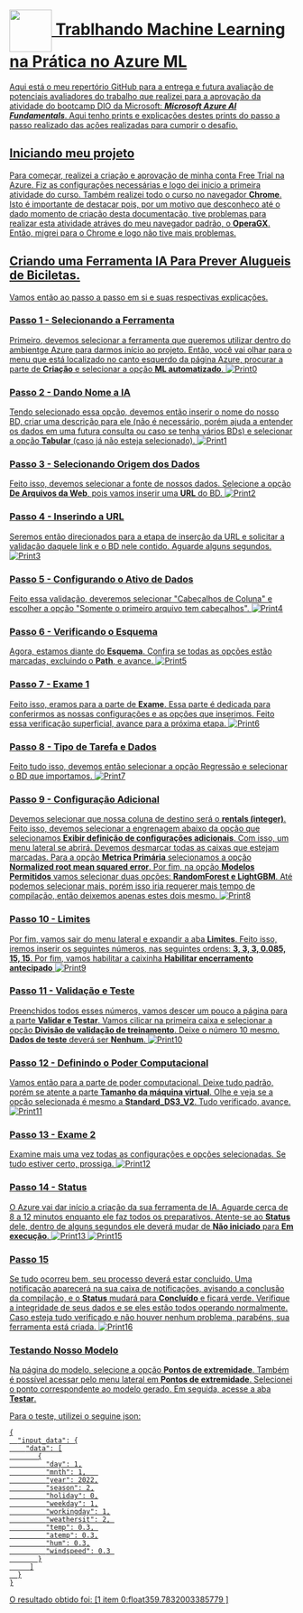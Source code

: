 <h1>
    <a href="https://www.dio.me/">
     <img align="center" width="75px" src="https://hermes.dio.me/lab_projects/badges/87d332d0-5198-4a2f-b159-38c8c2976954.png">
    Trablhando Machine Learning na Prática no Azure ML
</h1>

Aqui está o meu repertório GitHub para a entrega e futura avaliação de potenciais avaliadores do trabalho que realizei para a aprovação da 
atividade do bootcamp DIO da Microsoft: **_Microsoft Azure AI Fundamentals_**. Aqui tenho prints e explicações destes prints do passo a passo
realizado das ações realizadas para cumprir o desafio.

## Iniciando meu projeto
Para começar, realizei a criação e aprovação de minha conta Free Trial na Azure. Fiz as configurações necessárias e logo dei inicio a primeira atividade
do curso. Também realizei todo o curso no navegador **Chrome**. Isto é importante de destacar pois, por um motivo que desconheço até o dado momento de criação
desta documentação, tive problemas para realizar esta atividade atráves do meu navegador padrão, o **OperaGX**. Então, migrei para o Chrome e logo não tive mais 
problemas.

## Criando uma Ferramenta IA Para Prever Alugueis de Biciletas.
Vamos então ao passo a passo em si e suas respectivas explicações.

### Passo 1 - Selecionando a Ferramenta
Primeiro, devemos selecionar a ferramenta que queremos utilizar dentro do ambientge Azure para darmos início ao projeto. Então, você vai olhar para o menu 
que está localizado no canto esquerdo da página Azure, procurar a parte de **Criação** e selecionar a opção **ML automatizado**.
![Print0](https://github.com/Babidih/MicrosoftBootcampAI900/blob/Imagens/Captura%20de%20tela%202024-02-24%20205416.png)
### Passo 2 - Dando Nome a IA
Tendo selecionado essa opção, devemos então inserir o nome do nosso BD, criar uma descrição para ele (não é necessário, porém ajuda a entender os dados em uma futura consulta ou caso se tenha vários BDs) e selecionar a opção **Tabular** (caso já não esteja selecionado).
![Print1](https://github.com/Babidih/MicrosoftBootcampAI900/blob/Imagens/Captura%20de%20tela%202024-02-24%20121301.png)

### Passo 3 - Selecionando Origem dos Dados
Feito isso, devemos selecionar a fonte de nossos dados. Selecione a opção **De Arquivos da Web**, pois vamos inserir uma **URL** do BD.
![Print2](https://github.com/Babidih/MicrosoftBootcampAI900/blob/Imagens/Captura%20de%20tela%202024-02-24%20121313.png)

### Passo 4 - Inserindo a URL
Seremos então direcionados para a etapa de inserção da URL e solicitar a validação daquele link e o BD nele contido. Aguarde alguns segundos.
![Print3](https://github.com/Babidih/MicrosoftBootcampAI900/blob/Imagens/Captura%20de%20tela%202024-02-24%20121352.png)

### Passo 5 - Configurando o Ativo de Dados
Feito essa validação, deveremos selecionar "Cabeçalhos de Coluna" e escolher a opção "Somente o primeiro arquivo tem cabeçalhos".
![Print4](https://github.com/Babidih/MicrosoftBootcampAI900/blob/Imagens/Captura%20de%20tela%202024-02-24%20121727.png)

### Passo 6 - Verificando o Esquema
Agora, estamos diante do **Esquema**. Confira se todas as opções estão marcadas, excluindo o **Path**, e avance. 
![Print5](https://github.com/Babidih/MicrosoftBootcampAI900/blob/Imagens/Captura%20de%20tela%202024-02-24%20121800.png)

### Passo 7 - Exame 1
Feito isso, eramos para a parte de **Exame**. Essa parte é dedicada para conferirmos as nossas configurações e as opções que inserimos. Feito essa verificação superficial, avance para a próxima etapa. 
![Print6](https://github.com/Babidih/MicrosoftBootcampAI900/blob/Imagens/Captura%20de%20tela%202024-02-24%20121832.png)

### Passo 8 - Tipo de Tarefa e Dados
Feito tudo isso, devemos então selecionar a opção Regressão e selecionar o BD que importamos. 
![Print7](https://github.com/Babidih/MicrosoftBootcampAI900/blob/Imagens/Captura%20de%20tela%202024-02-24%20121933.png)

### Passo 9 - Configuração Adicional
Devemos selecionar que nossa coluna de destino será o **rentals (integer)**. Feito isso, devemos selecionar a engrenagem abaixo da opção que selecionamos **Exibir definição de configurações adicionais**. Com isso, um menu lateral se abrirá. Devemos desmarcar todas as caixas que estejam marcadas. Para a opção **Metrica Primária** selecionamos a opção **Normalized root mean squared error**. Por fim, na opção **Modelos Permitidos** vamos selecionar duas opções: **RandomForest e LightGBM**. Até podemos selecionar mais, porém isso iria requerer mais tempo de compilação, então deixemos apenas estes dois mesmo.
![Print8](https://github.com/Babidih/MicrosoftBootcampAI900/blob/Imagens/Captura%20de%20tela%202024-02-24%20122120.png)

### Passo 10 - Limites
Por fim, vamos sair do menu lateral e expandir a aba **Limites**. Feito isso, iremos inserir os seguintes números, nas seguintes ordens: **3, 3, 3, 0.085, 15, 15**. Por fim, vamos habilitar a caixinha **Habilitar encerramento antecipado**
![Print9](https://github.com/Babidih/MicrosoftBootcampAI900/blob/Imagens/Captura%20de%20tela%202024-02-24%20122421.png)

### Passo 11 - Validação e Teste
Preenchidos todos esses números, vamos descer um pouco a página para a parte **Validar e Testar**. Vamos cilicar na primeira caixa e selecionar a opção **Divisão de validação de treinamento**. Deixe o número 10 mesmo. **Dados de teste** deverá ser **Nenhum**. 
![Print10](https://github.com/Babidih/MicrosoftBootcampAI900/blob/Imagens/Captura%20de%20tela%202024-02-24%20122506.png)

### Passo 12 - Definindo o Poder Computacional
Vamos então para a parte de poder computacional. Deixe tudo padrão, porém se atente a parte **Tamanho da máquina virtual**. Olhe e veja se a opção selecionada é mesmo a **Standard_DS3_V2**. Tudo verificado, avançe.
![Print11](https://github.com/Babidih/MicrosoftBootcampAI900/blob/Imagens/Captura%20de%20tela%202024-02-24%20122547.png)

### Passo 13 - Exame 2 
Examine mais uma vez todas as configurações e opções selecionadas. Se tudo estiver certo, prossiga.
![Print12](https://github.com/Babidih/MicrosoftBootcampAI900/blob/Imagens/Captura%20de%20tela%202024-02-24%20122644.png)

### Passo 14 - Status 
O Azure vai dar início a criação da sua ferramenta de IA. Aguarde cerca de 8 a 12 minutos enquanto ele faz todos os preparativos. Atente-se ao **Status** dele, dentro de alguns segundos ele deverá mudar de **Não iniciado** para **Em execução**.
![Print13](https://github.com/Babidih/MicrosoftBootcampAI900/blob/Imagens/Captura%20de%20tela%202024-02-24%20122722.png)
![Print15](https://github.com/Babidih/MicrosoftBootcampAI900/blob/Imagens/Captura%20de%20tela%202024-02-24%20122741.png)

### Passo 15
Se tudo ocorreu bem, seu processo deverá estar concluido. Uma notificação aparecerá na sua caixa de notificações, avisando a conclusão da compilação, e o **Status** mudará para **Concluído** e ficará verde. Verifique a integridade de seus dados e se eles estão todos operando normalmente. Caso esteja tudo verificado e não houver nenhum problema, parabéns, sua ferramenta está criada.
![Print16](https://github.com/Babidih/MicrosoftBootcampAI900/blob/Imagens/Captura%20de%20tela%202024-02-24%20123759.png)

### Testando Nosso Modelo
Na página do modelo, selecione a opção **Pontos de extremidade**. Também é possível acessar pelo menu lateral em **Pontos de extremidade**. Selecionei o ponto correspondente ao modelo gerado. Em seguida, acesse a aba **Testar**.

Para o teste, utilizei o seguine json:
``` 
{
  "input_data": {
    "data": [
       {
         "day": 1,
         "mnth": 1,   
         "year": 2022,
         "season": 2,
         "holiday": 0,
         "weekday": 1,
         "workingday": 1,
         "weathersit": 2, 
         "temp": 0.3, 
         "atemp": 0.3,
         "hum": 0.3,
         "windspeed": 0.3 
       }
     ]
  }
}
```
O resultado obtido foi: 
[1 item
0:float359.7832003385779
]































